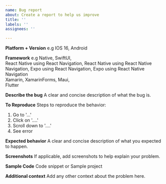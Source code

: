 ```yaml
---
name: Bug report
about: Create a report to help us improve
title: ''
labels: ''
assignees: ''

---
```


**Platform + Version**
e.g IOS 16, Android

**Framework**
e.g Native, SwiftUI,<br>
 React Native using React Navigation,
 React Native using React Native Navigation,
 Expo using React Navigation, 
 Expo using React Native Navigation<br>
 Xamarin, XamarinForms, Maui,<br>
 Flutter

**Describe the bug**
A clear and concise description of what the bug is.

**To Reproduce**
Steps to reproduce the behavior:
1. Go to '...'
2. Click on '....'
3. Scroll down to '....'
4. See error

**Expected behavior**
A clear and concise description of what you expected to happen.

**Screenshots**
If applicable, add screenshots to help explain your problem.

**Sample Code**
Code snippet or Sample project

**Additional context**
Add any other context about the problem here.